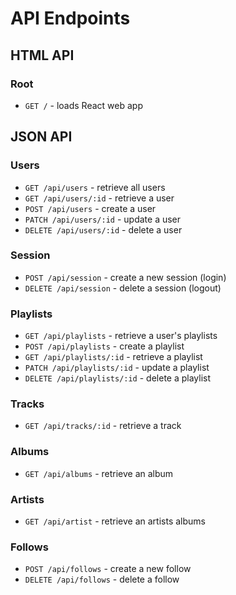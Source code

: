 # API Endpoints

## HTML API

### Root

- `GET /` - loads React web app

## JSON API

### Users

- `GET /api/users` - retrieve all users
- `GET /api/users/:id` - retrieve a user
- `POST /api/users` - create a user
- `PATCH /api/users/:id` - update a user
- `DELETE /api/users/:id` - delete a user

### Session

- `POST /api/session` - create a new session (login)
- `DELETE /api/session` - delete a session (logout)

### Playlists
- `GET /api/playlists` - retrieve a user's playlists
- `POST /api/playlists` - create a playlist
- `GET /api/playlists/:id` - retrieve a playlist
- `PATCH /api/playlists/:id` - update a playlist
- `DELETE /api/playlists/:id` - delete a playlist

### Tracks

- `GET /api/tracks/:id` - retrieve a track

### Albums

- `GET /api/albums` - retrieve an album

### Artists

- `GET /api/artist` - retrieve an artists albums

### Follows

- `POST /api/follows` - create a new follow
- `DELETE /api/follows` - delete a follow
